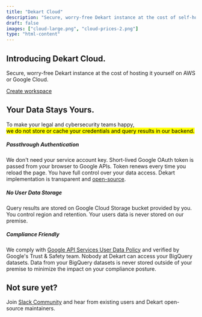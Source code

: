 ```yaml
---
title: "Dekart Cloud"
description: "Secure, worry-free Dekart instance at the cost of self-hosting on AWS or Google Cloud."
draft: false
images: ["cloud-large.png", "cloud-prices-2.png"]
type: "html-content"
---
```


<article class="pb-5">
  <div class="pb-3 text-center">
    <h1 class="cloud-title">Introducing Dekart Cloud.</h1>
    <p class="lead">
      Secure, worry-free Dekart instance at the cost of hosting it yourself on AWS or Google Cloud.
    </p>
  </div>
  <a class="cloud-prices plausible-event-name--cloud plausible-event-name--cloud-page-image" href="http://cloud.dekart.xyz">
    <div style="background-image: url(./cloud-prices-2.png);">
    </div>
  </a>
  <div class="text-center pt-5">
    <a class="btn btn-primary btn-lg plausible-event-name--cloud plausible-event-name--cloud-page-button" href="http://cloud.dekart.xyz" role="button">Create workspace</a>
  </div>
  <div>
    <div class="text-center d-flex flex-column align-items-center">
      <h2>Your Data Stays Yours.</h2>
      <p class="lead">To make your legal and cybersecurity teams happy,<br/><mark>we do not store or cache your credentials and query results in our backend.</mark></p>
    </div>
    <div class="d-flex flex-column align-items-center">
      <div class="col-xl-10">
        <h5>Passthrough Authentication</h3>
        <p>We don't need your service account key. Short-lived Google OAuth token is passed from your
          browser to Google APIs. Token renews every time you reload the page. You have full control over your data access. Dekart implementation is
          transparent and <a target="_blank" href="https://github.com/dekart-xyz/dekart">open-source</a>.</p>
      </div>
      <div class="col-xl-10">
        <h5>No User Data Storage</h3>
        <p>Query results are stored on Google Cloud Storage bucket provided by you. You control region and retention. Your users data is never stored on our premise.</p>
      </div>
      <div class="col-xl-10">
        <h5>Compliance Friendly</h5>
        <p>We comply with <a href="https://cloud.google.com/terms/services">Google API Services User Data
            Policy</a> and verified by Google's Trust & Safety team. Nobody at Dekart can access your BigQuery datasets. Data from your BigQuery datasets is never stored outside of your premise to minimize the impact on your compliance posture.</p>
      </div>
    </div>
  </div>
  <div class="text-center">
    <h2>Not sure yet?</h2>
    <p class="lead">Join <a target="_blank" href="https://slack.dekart.xyz/">Slack Community</a> and hear from existing users and Dekart open-source maintainers.</p>
  </div>
</article>